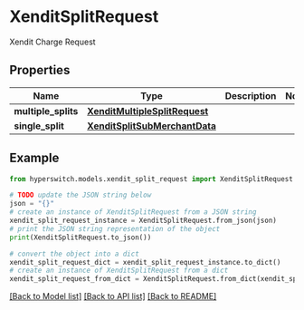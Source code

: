 # XenditSplitRequest

Xendit Charge Request

## Properties

Name | Type | Description | Notes
------------ | ------------- | ------------- | -------------
**multiple_splits** | [**XenditMultipleSplitRequest**](XenditMultipleSplitRequest.md) |  | 
**single_split** | [**XenditSplitSubMerchantData**](XenditSplitSubMerchantData.md) |  | 

## Example

```python
from hyperswitch.models.xendit_split_request import XenditSplitRequest

# TODO update the JSON string below
json = "{}"
# create an instance of XenditSplitRequest from a JSON string
xendit_split_request_instance = XenditSplitRequest.from_json(json)
# print the JSON string representation of the object
print(XenditSplitRequest.to_json())

# convert the object into a dict
xendit_split_request_dict = xendit_split_request_instance.to_dict()
# create an instance of XenditSplitRequest from a dict
xendit_split_request_from_dict = XenditSplitRequest.from_dict(xendit_split_request_dict)
```
[[Back to Model list]](../README.md#documentation-for-models) [[Back to API list]](../README.md#documentation-for-api-endpoints) [[Back to README]](../README.md)


